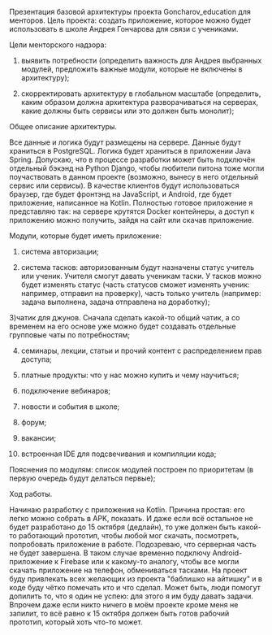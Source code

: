 Презентация базовой архитектуры проекта Goncharov_education для менторов.
Цель проекта: создать приложение, которое можно будет использовать в школе Андрея Гончарова для связи с учениками.

Цели менторского надзора:

1) выявить потребности (определить важность для Андрея выбранных модулей, предложить важные модули, которые не включены в архитектуру);

2) скорректировать архитектуру в глобальном масштабе (определить, каким образом должна архитектура разворачиваться на серверах, какие должны быть сервисы или это должен быть монолит);

Общее описание архитектуры.

Все данные и логика будут размещены на сервере. Данные будут храниться в PostgreSQL. Логика будет храниться в приложении Java Spring. Допускаю, что в процессе разработки может быть подключён отдельный бэкэнд на Python Django, чтобы любители питона тоже могли поучаствовать в данном проекте (возможно, вынесу в него отдельный сервис или сервисы).
В качестве клиентов будут использоваться браузер, где будет фронтэнд на JavaScript, и Android, где будет приложение, написанное на Kotlin.
Полностью готовое приложение я представляю так: на сервере крутятся Docker контейнеры, а доступ к приложению можно получить, зайдя на сайт или скачав приложение.

Модули, которые будет иметь приложение:

1) система авторизации;

2) система тасков: авторизованным будут назначены статус учитель или ученик. Учителя смогут давать ученикам таски. У тасков можно будет изменять статус (часть статусов сможет изменять ученик: например, отправил на проверку), часть только учитель (например: задача выполнена, задача отправлена на доработку);

3)чатик для джунов. Сначала сделать какой-то общий чатик, а со временем на его основе уже можно будет создавать отдельные групповые чаты по потребностям;

4) семинары, лекции, статьи и прочий контент с распределением прав доступа;

5) платные продукты: что у нас можно купить и чему научиться;

6) подключение вебинаров;

7) новости и события в школе;

8) форум;

9) вакансии;

10) встроенная IDE для подсвечивания и компиляции кода;

Пояснения по модулям: список модулей построен по приоритетам (в первую очередь будут делаться первые);

Ход работы.

Начинаю разработку с приложения на Kotlin. Причина простая: его легко можно собрать в APK, показать. И даже если всё остальное не будет разработано до 15 октября (дедлайн), то уже должен быть какой-то работающий прототип, чтобы любой мог скачать, посмотреть, попробовать приложение в работе. 
Подозреваю, что серверная часть не будет завершена. В таком случае временно подключу Android-приложение к Firebase или к какому-то аналогу, чтобы все могли скачать приложение на телефон, обмениваться тасками.
На проект буду привлекать всех желающих из проекта "баблишко на айтишку" и в коде буду чётко помечать кто и что сделал. Может быть, люди помогут допилить то, что я один не успею: для этого я им буду давать задачи. Впрочем даже если никто ничего в моём проекте кроме меня не запилит, то всё равно к 15 октября должен быть готов рабочий прототип, который хоть что-то может.
